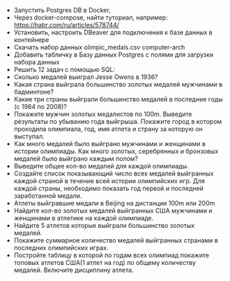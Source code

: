 * Запустить Postgres DB в Docker,
* Через docker-compose, найти туториал, например: https://habr.com/ru/articles/578744/
* Установить, настроить DBeaver для подключения к базе данных в контейнере
* Скачать набор данных  olimpic_medals.csv ⁠computer-arch⁠
* Добавить табличку в Базу данных Postgres с полями для загрузки набора данных
* Решить 12 задач с помощью SQL:
 * Сколько медалей выиграл Jesse Owens в 1936?
 * Какая страна выйграла большинство золотых медалей мужчинами в бадминтоне?
 * Какие три страны выйграли большинство медалей в последние годы (с 1984 по 2008)?
 * Покажите мужчин золотых медалистов по 100m. Выведите результаты по убыванию года выйгрыша. Покажите город в котором проходила олимпиала, год, имя атлета и страну за которую он выступал.
 * Как много медалей было выйграно мужчинами и женщинами в истории олимпиады. Как много золотых, серебрянных и бронзовых медалей было выйграно каждым полом?
 * Выведите общее кол-во медалей для каждой олимпиады.
 * Создайте список показывающий число всех медалей выйгранных каждой страной в течение всей истории олимпийских игр. Для каждой страны, необходимо показать год первой и последней заработанной медали.
 * Атлеты выйгравшие медали в Beijing на дистанции 100m или 200m
 * Найдите кол-во золотых медалей выйгранных США мужчинами и женщинами в атлетике на каждой олимпиаде.
 * Найдите 5 атлетов которые выйграли большинство золотых медалей.
 * Покажите суммарное количество медалей выйгранных странами в последних олимпийских играх.
 * Постройте таблицу в которой по годам всех олимпиад покажите топовых атлетов США(1 атлет на год) по общему количеству медалей. Включите дисциплину атлета.

